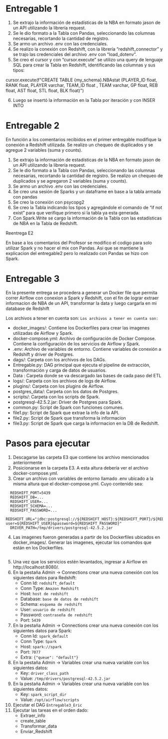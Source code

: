 # Entregable 1

1)	Se extrajo la información de estadísticas de la NBA en formato jason de un API utilizando la librería request.
2)	Se le dio formato a la Tabla con Pandas, seleccionando las columnas necesarias, recortando la cantidad de registro.
3)	Se armo un archivo .env con las credenciales.
4)	Se realizo la conexión con Redshift, con la librería “redshift_connector” y se trajo las credenciales del archivo .env con “load_dotenv”.
5)	Se creo el cursor y con “cursor.execute” se utilizo una query de lenguaje SQL para crear la Tabla en Redshift, identificando las columnas y sus tipos:

cursor.execute(f"CREATE TABLE {my_schema}.NBAstat (PLAYER_ID float, RANK float, PLAYER varchar, TEAM_ID float , TEAM varchar, GP float, REB float, AST float, STL float, BLK float)")

6)	Luego se insertó la información en la Tabla por iteración y con INSER INTO

# Entregable 2

En función a los comentarios recibidos en el primer entregable modifique la conexión a Redshift utilizada. Se realizo un chequeo de duplicados y se agregue 2 variables (suma y counts).
1)	Se extrajo la información de estadísticas de la NBA en formato jason de un API utilizando la librería request.
2)	Se le dio formato a la Tabla con Pandas, seleccionando las columnas necesarias, recortando la cantidad de registro.
Se realizo un chequeo de duplicados y se agregaron 2 variables (suma y counts).
3)	Se armo un archivo .env con las credenciales.
4)	Se creo una sesión de Sparks y un dataframe en base a la tabla armada con pandas
5)	Se creo la conexión con psycopg2
6)	Se creo la Tabla indicando los tipos y agregándole el comando de “if not exist” para que verifique primero si la tabla ya esta generada.
7)	Con Spark.Write se cargo la información de la Tabla con las estadísticas de NBA en la Tabla de Redshift.

Reentrega E2

En base a los comentarios del Profesor se modifico el codigo para solo utilizar Spark y no hacer el mix con Pandas. Asi que se mantiene la explicacion del entregable2 pero lo realizado con Pandas se hizo con Spark.

# Entregable 3

En la presente entrega se procedera a generar un Docker file que permita correr Airflow con conexion a Spark y Redshift, con el fin de lograr extraer informacion de NBA de un API, transformar la data y luego cargarla en mi database de Redshift

Los archivos a tener en cuenta son:
`Los archivos a tener en cuenta son:`

- docker_images/: Contiene los Dockerfiles para crear las imagenes utilizadas de Airflow y Spark.
- docker-compose.yml: Archivo de configuración de Docker Compose. Contiene la configuración de los servicios de Airflow y Spark.
- .env: Archivo de variables de entorno. Contiene variables de conexión a Redshift y driver de Postgres.
- dags/: Carpeta con los archivos de los DAGs.
- Entregable.py: DAG principal que ejecuta el pipeline de extracción, transformación y carga de datos de usuarios.
- Data : Carpeta donde se va descargado las bases de cada paso del ETL
- logs/: Carpeta con los archivos de logs de Airflow.
- plugins/: Carpeta con los plugins de Airflow.
- postgres_data/: Carpeta con los datos de Postgres.
- scripts/: Carpeta con los scripts de Spark.
- postgresql-42.5.2.jar: Driver de Postgres para Spark.
- common.py: Script de Spark con funciones comunes.
- file1.py: Script de Spark que extrae la info de la API.
- file2.py: Script de Spark que transforma la informacion
- file3.py: Script de Spark que carga la informacion en la DB de Redshift.

# Pasos para ejecutar

  1. Descagarse las carpeta E3 que contiene los archivo mencionados anteriormente
  2. Posicionarse en la carpeta E3. A esta altura debería ver el archivo docker-compose.yml.
  3. Crear un archivo con variables de entorno llamado .env ubicado a la misma altura que el docker-compose.yml. Cuyo contenido sea:
```  REDSHIFT_HOST=...
  REDSHIFT_PORT=5439
  REDSHIFT_DB=...
  REDSHIFT_USER=...
  REDSHIFT_SCHEMA=...
  REDSHIFT_PASSWORD=...
  REDSHIFT_URL="jdbc:postgresql://${REDSHIFT_HOST}:${REDSHIFT_PORT}/${REDSHIFT_DB}?user=${REDSHIFT_USER}&password=${REDSHIFT_PASSWORD}"
  DRIVER_PATH=/tmp/drivers/postgresql-42.5.2.jar
 ```  
  4. Las imagenes fueron generadas a partir de los Dockerfiles ubicados en docker_images/. Generar las imagenes, ejecutar los comandos que están en los Dockerfiles.
 ```  docker-compose up --build
 ```  
5. Una vez que los servicios estén levantados, ingresar a Airflow en http://localhost:8080/.
6. En la pestaña Admin -> Connections crear una nueva conexión con los siguientes datos para Redshift:
   + Conn Id: `redshift_default`
   + Conn Type: `Amazon Redshift`
   + Host: `host de redshift`
   + Database: `base de datos de redshift`
   + Schema: `esquema de redshift`
   + User: `usuario de redshift`
   + Password: `contraseña de redshift`
   + Port: `5439`
7. En la pestaña Admin -> Connections crear una nueva conexión con los siguientes datos para Spark:
   + Conn Id: `spark_default`
   + Conn Type: `Spark`
   + Host: `spark://spark`
   + Port: `7077`
   + Extra: `{"queue": "default"}`
8. En la pestaña Admin -> Variables crear una nueva variable con los siguientes datos:
   + Key: `driver_class_path`
   + Value: `/tmp/drivers/postgresql-42.5.2.jar`
9. En la pestaña Admin -> Variables crear una nueva variable con los siguientes datos:
    + Key: `spark_script_dir`
    + Value: `/opt/airflow/scripts`
10. Ejecutar el DAG `Entregable3_Eric`
11. Ejecutar las tareas en el orden dado:
    + Extraer_info
    + create_table
    + Transformar_data
    + Enviar_Redshift
